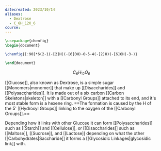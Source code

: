 ```yaml
---
datecreated: 2023/10/14
aliases:
  - Dextrose
  - C_6H_12O_6
course:
---
```

```tikz
\usepackage{chemfig}
\begin{document}

\chemfig{[:90]*6(2-1(-[2]H)(-[6]OH)-O-5-4(-[2]H)(-[6]OH)-3-)}

\end{document}
```

$$C_{6}H_{12}O_{6}$$

[[Glucose]], also known as Dextrose, is a simple sugar [[Monomers|monomer]] that make up [[Disaccharides]] and [[Polysaccharides]]. It is made out of a six carbon [[Carbon Skeletons|skeleton]] with a [[Carbonyl Groups]] attached to its end, and it's most stable form is a hexene ring. ==The formation is caused by the H of the 5' [[Hydroxyl Groups]] linking to the oxygen of the [[Carbonyl Groups]].==

Depending how it links with other Glucose it can form [[Polysaccharides]] such as [[Starch]] and [[Cellulose]], or [[Disaccharides]] such as [[Maltose]], [[Sucrose]], and [[Lactose]] depending on what the other [[Carbohydrates|Saccharide]] it forms a [[Glycosidic Linkages|glycosidic link]] with.